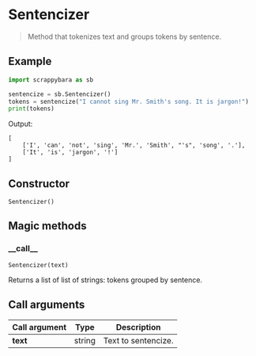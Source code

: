 # Sentencizer

> Method that tokenizes text and groups tokens by sentence.

## Example

```python
import scrappybara as sb

sentencize = sb.Sentencizer()
tokens = sentencize("I cannot sing Mr. Smith's song. It is jargon!")
print(tokens)
```

Output:

```terminal
[
    ['I', 'can', 'not', 'sing', 'Mr.', 'Smith', "'s", 'song', '.'],
    ['It', 'is', 'jargon', '!']
]
```

## Constructor

`Sentencizer()`

## Magic methods

### \_\_call\_\_

`Sentencizer(text)`

Returns a list of list of strings: tokens grouped by sentence.

## Call arguments

Call argument | Type | Description
-- | -- | --
**text** | string | Text to sentencize.
